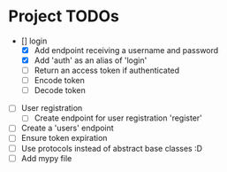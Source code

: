 
# Project TODOs


- [] login
  - [x] Add endpoint receiving a username and password
  - [x] Add 'auth' as an alias of 'login'
  - [ ] Return an access token if authenticated
  - [ ] Encode token
  - [ ] Decode token
- [ ] User registration
  - [ ] Create endpoint for user registration 'register'
- [ ] Create a 'users' endpoint
- [ ] Ensure token expiration
- [ ] Use protocols instead of abstract base classes :D
- [ ] Add mypy file

